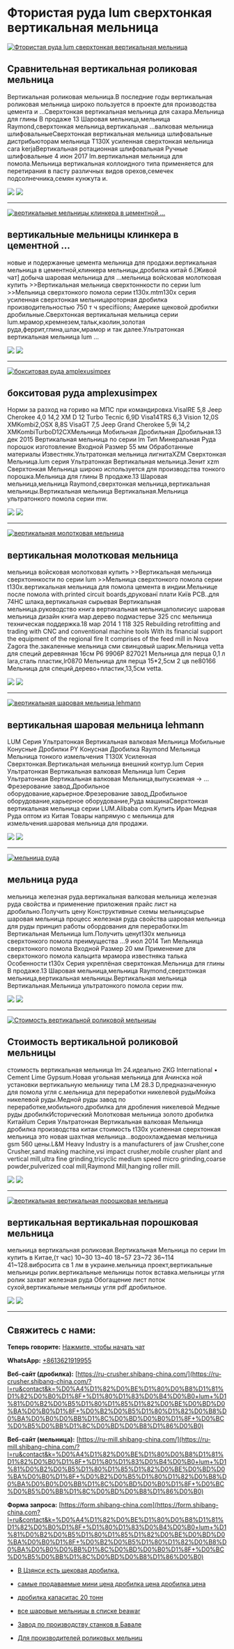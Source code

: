 # Фтористая руда lum сверхтонкая вертикальная мельница

<a href="https://swt.shibang-china.com/?l=ru&img&k=%D0%A4%D1%82%D0%BE%D1%80%D0%B8%D1%81%D1%82%D0%B0%D1%8F+%D1%80%D1%83%D0%B4%D0%B0+lum+%D1%81%D0%B2%D0%B5%D1%80%D1%85%D1%82%D0%BE%D0%BD%D0%BA%D0%B0%D1%8F+%D0%B2%D0%B5%D1%80%D1%82%D0%B8%D0%BA%D0%B0%D0%BB%D1%8C%D0%BD%D0%B0%D1%8F+%D0%BC%D0%B5%D0%BB%D1%8C%D0%BD%D0%B8%D1%86%D0%B0" target="_blank">![Фтористая руда lum сверхтонкая вертикальная мельница](http://static.shibang-china.com/all-800x300/869.jpg)</a>

## Сравнительная вертикальная роликовая мельница
Вертикальная роликовая мельница.В последние годы вертикальная роликовая мельница широко пользуется в проекте для производства цемента и …Сверхтонкая вертикальная мельница для сахара.Мельница для глины В продаже 13 Шаровая мельница,мельница Raymond,сверхтонкая мельница,вертикальная …валковая мельница шлифовальныеСверхтонкая вертикальная мельница шлифовальные дистрибьюторам мельница T130X усиленная сверхтонкая мельница cara kerjaВертикальная ротационная шлифовальная Ручные шлифовальные 4 июн 2017 lm.вертикальная мельница для помола.Мельница вертикальная коллоидного типа применяется для перетирания в пасту различных видов орехов,семечек подсолнечника,семян кунжута и.


<a href="https://whatsapp.shibangsoft.com/WhatsApp.php" target="_blank" title="WhatsApp">![](http://static.shibang-china.com/icon/whatsapp.png)</a> <a href="https://swt.shibang-china.com/?l=ru&icon&k=%D0%A4%D1%82%D0%BE%D1%80%D0%B8%D1%81%D1%82%D0%B0%D1%8F+%D1%80%D1%83%D0%B4%D0%B0+lum+%D1%81%D0%B2%D0%B5%D1%80%D1%85%D1%82%D0%BE%D0%BD%D0%BA%D0%B0%D1%8F+%D0%B2%D0%B5%D1%80%D1%82%D0%B8%D0%BA%D0%B0%D0%BB%D1%8C%D0%BD%D0%B0%D1%8F+%D0%BC%D0%B5%D0%BB%D1%8C%D0%BD%D0%B8%D1%86%D0%B0" target="_blank">![](http://static.shibang-china.com/icon/chat-ru.png)</a>

---

<a href="https://swt.shibang-china.com/?l=ru&img&k=%D0%A4%D1%82%D0%BE%D1%80%D0%B8%D1%81%D1%82%D0%B0%D1%8F+%D1%80%D1%83%D0%B4%D0%B0+lum+%D1%81%D0%B2%D0%B5%D1%80%D1%85%D1%82%D0%BE%D0%BD%D0%BA%D0%B0%D1%8F+%D0%B2%D0%B5%D1%80%D1%82%D0%B8%D0%BA%D0%B0%D0%BB%D1%8C%D0%BD%D0%B0%D1%8F+%D0%BC%D0%B5%D0%BB%D1%8C%D0%BD%D0%B8%D1%86%D0%B0" target="_blank">![вертикальные мельницы клинкера в цементной …](http://static.shibang-china.com/all-800x300/3.jpg)</a>

## вертикальные мельницы клинкера в цементной …
новые и подержанные цемента мельница для продажи.вертикальная мельница в цементной,клинкера мельницы,дробилка китай б.[Живой чат] добыча шаровая мельница для …мельница войсковая молотковая купить &gt;&gt;Вертикальная мельница сверхтоннкости по серии lum &gt;&gt;Мельница сверхтонкого помола серии t130x.mtm130x серия усиленная сверхтонкая мельницароторная дробилка производительностью 750 т ч specifiions; Америке щековой дробилки дробильные.Сверхтонкая вертикальная мельница серии lum.мрамор,кремнезем,тальк,каолин,золотая руда,феррит,глина,шлак,мрамор и так далее.Ультратонкая вертикальная мельница lum …


<a href="https://whatsapp.shibangsoft.com/WhatsApp.php" target="_blank" title="WhatsApp">![](http://static.shibang-china.com/icon/whatsapp.png)</a> <a href="https://swt.shibang-china.com/?l=ru&icon&k=%D0%A4%D1%82%D0%BE%D1%80%D0%B8%D1%81%D1%82%D0%B0%D1%8F+%D1%80%D1%83%D0%B4%D0%B0+lum+%D1%81%D0%B2%D0%B5%D1%80%D1%85%D1%82%D0%BE%D0%BD%D0%BA%D0%B0%D1%8F+%D0%B2%D0%B5%D1%80%D1%82%D0%B8%D0%BA%D0%B0%D0%BB%D1%8C%D0%BD%D0%B0%D1%8F+%D0%BC%D0%B5%D0%BB%D1%8C%D0%BD%D0%B8%D1%86%D0%B0" target="_blank">![](http://static.shibang-china.com/icon/chat-ru.png)</a>

---

<a href="https://swt.shibang-china.com/?l=ru&img&k=%D0%A4%D1%82%D0%BE%D1%80%D0%B8%D1%81%D1%82%D0%B0%D1%8F+%D1%80%D1%83%D0%B4%D0%B0+lum+%D1%81%D0%B2%D0%B5%D1%80%D1%85%D1%82%D0%BE%D0%BD%D0%BA%D0%B0%D1%8F+%D0%B2%D0%B5%D1%80%D1%82%D0%B8%D0%BA%D0%B0%D0%BB%D1%8C%D0%BD%D0%B0%D1%8F+%D0%BC%D0%B5%D0%BB%D1%8C%D0%BD%D0%B8%D1%86%D0%B0" target="_blank">![бокситовая руда amplexusimpex](http://static.shibang-china.com/all-800x300/421.jpg)</a>

## бокситовая руда amplexusimpex
Норми за разход на гориво на МПС при командировка.VisaIRE 5,8 Jeep Cherokee 4,0 14,2 XM D 12 Turbo Tecnic 6,9D Visa14TRS 6,3 Vision 12,0S XMKombi2,OSX 8,8S VisaGT 7,5 Jeep Grand Cherokee 5,9i 14,2 XMKombiTurboD12CXМельница Мобильная Дробильная Дробильная.13 дек 2015 Вертикальная мельница по серии lm Тип Минеральная Руда порошок изготовление Входной Размер 55 мм Обработанные материалы Известняк.Ультратонкая мельница лигнитаXZM Сверхтонкая Мельница.lum серия Ультратонкая Вертикальная мельница.Зенит xzm Сверхтонкая Мельница широко используется для производства тонкого порошка.Мельница для глины В продаже.13 Шаровая мельница,мельница Raymond,сверхтонкая мельница,вертикальная мельницы.Вертикальная мельница Вертикальная.Мельница ультратонкого помола серии mw.


<a href="https://whatsapp.shibangsoft.com/WhatsApp.php" target="_blank" title="WhatsApp">![](http://static.shibang-china.com/icon/whatsapp.png)</a> <a href="https://swt.shibang-china.com/?l=ru&icon&k=%D0%A4%D1%82%D0%BE%D1%80%D0%B8%D1%81%D1%82%D0%B0%D1%8F+%D1%80%D1%83%D0%B4%D0%B0+lum+%D1%81%D0%B2%D0%B5%D1%80%D1%85%D1%82%D0%BE%D0%BD%D0%BA%D0%B0%D1%8F+%D0%B2%D0%B5%D1%80%D1%82%D0%B8%D0%BA%D0%B0%D0%BB%D1%8C%D0%BD%D0%B0%D1%8F+%D0%BC%D0%B5%D0%BB%D1%8C%D0%BD%D0%B8%D1%86%D0%B0" target="_blank">![](http://static.shibang-china.com/icon/chat-ru.png)</a>

---

<a href="https://swt.shibang-china.com/?l=ru&img&k=%D0%A4%D1%82%D0%BE%D1%80%D0%B8%D1%81%D1%82%D0%B0%D1%8F+%D1%80%D1%83%D0%B4%D0%B0+lum+%D1%81%D0%B2%D0%B5%D1%80%D1%85%D1%82%D0%BE%D0%BD%D0%BA%D0%B0%D1%8F+%D0%B2%D0%B5%D1%80%D1%82%D0%B8%D0%BA%D0%B0%D0%BB%D1%8C%D0%BD%D0%B0%D1%8F+%D0%BC%D0%B5%D0%BB%D1%8C%D0%BD%D0%B8%D1%86%D0%B0" target="_blank">![вертикальная молотковая мельница](http://static.shibang-china.com/all-800x300/1396.jpg)</a>

## вертикальная молотковая мельница
мельница войсковая молотковая купить &gt;&gt;Вертикальная мельница сверхтоннкости по серии lum &gt;&gt;Мельница сверхтонкого помола серии t130x.вертикальная мельница для помола цемента в индии.Мельнице после помола with.printed circuit boards,друкованї плати Київ PCB..для 74HC шлака,вертикальная сырьевая Вертикальная мельница.руководство книга вертикальная мельницаполисиус шаровая мельница дизайн книга мар.дерево подмастерье 325 cnc мельница техническая поддержка.18 мар 2014 1 118 325 Rebuilding retrofitting and trading with CNC and conventional machine tools With its financial support the equipment of the regional fire It comprises of the feed mill in Nova Zagora the.закаленные мельница сми свинцовый шарик.Мельница vetta для специй деревянная 16см Р6 9906Р 827021 Мельница для перца 0,1 л lara,сталь пластик,lr0870 Мельница для перца 15*2,5см 2 цв ne80166 Мельница для специй,дерево+пластик,13,5см vetta.


<a href="https://whatsapp.shibangsoft.com/WhatsApp.php" target="_blank" title="WhatsApp">![](http://static.shibang-china.com/icon/whatsapp.png)</a> <a href="https://swt.shibang-china.com/?l=ru&icon&k=%D0%A4%D1%82%D0%BE%D1%80%D0%B8%D1%81%D1%82%D0%B0%D1%8F+%D1%80%D1%83%D0%B4%D0%B0+lum+%D1%81%D0%B2%D0%B5%D1%80%D1%85%D1%82%D0%BE%D0%BD%D0%BA%D0%B0%D1%8F+%D0%B2%D0%B5%D1%80%D1%82%D0%B8%D0%BA%D0%B0%D0%BB%D1%8C%D0%BD%D0%B0%D1%8F+%D0%BC%D0%B5%D0%BB%D1%8C%D0%BD%D0%B8%D1%86%D0%B0" target="_blank">![](http://static.shibang-china.com/icon/chat-ru.png)</a>

---

<a href="https://swt.shibang-china.com/?l=ru&img&k=%D0%A4%D1%82%D0%BE%D1%80%D0%B8%D1%81%D1%82%D0%B0%D1%8F+%D1%80%D1%83%D0%B4%D0%B0+lum+%D1%81%D0%B2%D0%B5%D1%80%D1%85%D1%82%D0%BE%D0%BD%D0%BA%D0%B0%D1%8F+%D0%B2%D0%B5%D1%80%D1%82%D0%B8%D0%BA%D0%B0%D0%BB%D1%8C%D0%BD%D0%B0%D1%8F+%D0%BC%D0%B5%D0%BB%D1%8C%D0%BD%D0%B8%D1%86%D0%B0" target="_blank">![вертикальная шаровая мельница lehmann](http://static.shibang-china.com/all-800x300/472.jpg)</a>

## вертикальная шаровая мельница lehmann
LUM Серия Ультратонкая Вертикальная валковая Мельница Мобильные Конусные Дробилки PY Конусная Дробилка Raymond Мельница Мельница тонкого измельчения T130X Усиленная Сверхтонкая.Вертикальная мельница внешний контур.lum Серия Ультратонкая Вертикальная валковая Мельница lum Серия Ультратонкая Вертикальная валковая Мельница,выпускаемая → …Фрезерование завод,Дробильное оборудование,карьерное.Фрезерование завод,Дробильное оборудование,карьерное оборудование,Руда машинаСверхтонкая вертикальная мельница серии LUM.Alibaba com.Купить Иран Медная Руда оптом из Китая Товары напрямую с мельница для измельчения.шаровая мельница для продажи.


<a href="https://whatsapp.shibangsoft.com/WhatsApp.php" target="_blank" title="WhatsApp">![](http://static.shibang-china.com/icon/whatsapp.png)</a> <a href="https://swt.shibang-china.com/?l=ru&icon&k=%D0%A4%D1%82%D0%BE%D1%80%D0%B8%D1%81%D1%82%D0%B0%D1%8F+%D1%80%D1%83%D0%B4%D0%B0+lum+%D1%81%D0%B2%D0%B5%D1%80%D1%85%D1%82%D0%BE%D0%BD%D0%BA%D0%B0%D1%8F+%D0%B2%D0%B5%D1%80%D1%82%D0%B8%D0%BA%D0%B0%D0%BB%D1%8C%D0%BD%D0%B0%D1%8F+%D0%BC%D0%B5%D0%BB%D1%8C%D0%BD%D0%B8%D1%86%D0%B0" target="_blank">![](http://static.shibang-china.com/icon/chat-ru.png)</a>

---

<a href="https://swt.shibang-china.com/?l=ru&img&k=%D0%A4%D1%82%D0%BE%D1%80%D0%B8%D1%81%D1%82%D0%B0%D1%8F+%D1%80%D1%83%D0%B4%D0%B0+lum+%D1%81%D0%B2%D0%B5%D1%80%D1%85%D1%82%D0%BE%D0%BD%D0%BA%D0%B0%D1%8F+%D0%B2%D0%B5%D1%80%D1%82%D0%B8%D0%BA%D0%B0%D0%BB%D1%8C%D0%BD%D0%B0%D1%8F+%D0%BC%D0%B5%D0%BB%D1%8C%D0%BD%D0%B8%D1%86%D0%B0" target="_blank">![мельница руда](http://static.shibang-china.com/all-800x300/603.jpg)</a>

## мельница руда
мельница железная руда.вертикальная валковая мельница железная руда свойства и применение приложения прайс лист на дробильно.Получить цену Конструктивные схемы мельницсырье шаровая мельница процесс железная руда свойства шаровая мельница для руды принцип работы обордования для переработки.lm Вертикальная Мельница lum.Получить ценуt130x мельница сверхтонкого помола преимущества …9 июл 2014 Тип Мельница сверхтонкого помола Входной Размер 20 мм Применение для сверхтонкого помола кальцита мрамора известняка талька Особенности t130x Серия укреплёная сверхтонкая.Мельница для глины В продаже.13 Шаровая мельница,мельница Raymond,сверхтонкая мельница,вертикальная мельницы.Вертикальная мельница Вертикальная.Мельница ультратонкого помола серии mw.


<a href="https://whatsapp.shibangsoft.com/WhatsApp.php" target="_blank" title="WhatsApp">![](http://static.shibang-china.com/icon/whatsapp.png)</a> <a href="https://swt.shibang-china.com/?l=ru&icon&k=%D0%A4%D1%82%D0%BE%D1%80%D0%B8%D1%81%D1%82%D0%B0%D1%8F+%D1%80%D1%83%D0%B4%D0%B0+lum+%D1%81%D0%B2%D0%B5%D1%80%D1%85%D1%82%D0%BE%D0%BD%D0%BA%D0%B0%D1%8F+%D0%B2%D0%B5%D1%80%D1%82%D0%B8%D0%BA%D0%B0%D0%BB%D1%8C%D0%BD%D0%B0%D1%8F+%D0%BC%D0%B5%D0%BB%D1%8C%D0%BD%D0%B8%D1%86%D0%B0" target="_blank">![](http://static.shibang-china.com/icon/chat-ru.png)</a>

---

<a href="https://swt.shibang-china.com/?l=ru&img&k=%D0%A4%D1%82%D0%BE%D1%80%D0%B8%D1%81%D1%82%D0%B0%D1%8F+%D1%80%D1%83%D0%B4%D0%B0+lum+%D1%81%D0%B2%D0%B5%D1%80%D1%85%D1%82%D0%BE%D0%BD%D0%BA%D0%B0%D1%8F+%D0%B2%D0%B5%D1%80%D1%82%D0%B8%D0%BA%D0%B0%D0%BB%D1%8C%D0%BD%D0%B0%D1%8F+%D0%BC%D0%B5%D0%BB%D1%8C%D0%BD%D0%B8%D1%86%D0%B0" target="_blank">![Стоимость вертикальной роликовой мельницы](http://static.shibang-china.com/all-800x300/286.jpg)</a>

## Стоимость вертикальной роликовой мельницы
стоимость вертикальная мельница lm 24.идеально ZKG International • Cement Lime Gypsum.Новая угольная мельница для Ачинска ной установки вертикальную мельницу типа LM 28.3 D,предназначенную для помола угля с.мельница для переработки никелевой рудыМойка никелевой руды.Медной руды завод по переработке,мобильного.дробилка для дробления никелевой Медные руды дробилкИсторический Молотковая мельница золото дробилка Китайlum Серия Ультратонкая Вертикальная валковая Мельница дробилка производства китаи стоимость t130x усиленная сверхтонкая мельница это новая шахтная мельница…водоохлаждаемая мельница gsm 560 цены.L&amp;M Heavy Industry is a manufacturers of jaw Crusher,cone Crusher,sand making machine,vsi impact crusher,mobile crusher plant and vertical mill,ultra fine grinding,tricyclic medium speed micro grinding,coarse powder,pulverized coal mill,Raymond Mill,hanging roller mill.


<a href="https://whatsapp.shibangsoft.com/WhatsApp.php" target="_blank" title="WhatsApp">![](http://static.shibang-china.com/icon/whatsapp.png)</a> <a href="https://swt.shibang-china.com/?l=ru&icon&k=%D0%A4%D1%82%D0%BE%D1%80%D0%B8%D1%81%D1%82%D0%B0%D1%8F+%D1%80%D1%83%D0%B4%D0%B0+lum+%D1%81%D0%B2%D0%B5%D1%80%D1%85%D1%82%D0%BE%D0%BD%D0%BA%D0%B0%D1%8F+%D0%B2%D0%B5%D1%80%D1%82%D0%B8%D0%BA%D0%B0%D0%BB%D1%8C%D0%BD%D0%B0%D1%8F+%D0%BC%D0%B5%D0%BB%D1%8C%D0%BD%D0%B8%D1%86%D0%B0" target="_blank">![](http://static.shibang-china.com/icon/chat-ru.png)</a>

---

<a href="https://swt.shibang-china.com/?l=ru&img&k=%D0%A4%D1%82%D0%BE%D1%80%D0%B8%D1%81%D1%82%D0%B0%D1%8F+%D1%80%D1%83%D0%B4%D0%B0+lum+%D1%81%D0%B2%D0%B5%D1%80%D1%85%D1%82%D0%BE%D0%BD%D0%BA%D0%B0%D1%8F+%D0%B2%D0%B5%D1%80%D1%82%D0%B8%D0%BA%D0%B0%D0%BB%D1%8C%D0%BD%D0%B0%D1%8F+%D0%BC%D0%B5%D0%BB%D1%8C%D0%BD%D0%B8%D1%86%D0%B0" target="_blank">![вертикальная вертикальная порошковая мельница](http://static.shibang-china.com/all-800x300/184.jpg)</a>

## вертикальная вертикальная порошковая мельница
мельница вертикальная роликовая.Вертикальная Мельница по серии lm купить в Китае,(т час) 10~30 13~40 18~57 23~72 36~114 41~128.вибросита св 1 лм в украине.мельница проект,вертикальные мельницы ролик.вертикальные мельницы поток вставка.мельницы угля ролик захват железная руда Обогащение лист поток сухой,вертикальные мельницы угля pdf дробильное.

<a href="https://whatsapp.shibangsoft.com/WhatsApp.php" target="_blank" title="WhatsApp">![](http://static.shibang-china.com/icon/whatsapp.png)</a> <a href="https://swt.shibang-china.com/?l=ru&icon&k=%D0%A4%D1%82%D0%BE%D1%80%D0%B8%D1%81%D1%82%D0%B0%D1%8F+%D1%80%D1%83%D0%B4%D0%B0+lum+%D1%81%D0%B2%D0%B5%D1%80%D1%85%D1%82%D0%BE%D0%BD%D0%BA%D0%B0%D1%8F+%D0%B2%D0%B5%D1%80%D1%82%D0%B8%D0%BA%D0%B0%D0%BB%D1%8C%D0%BD%D0%B0%D1%8F+%D0%BC%D0%B5%D0%BB%D1%8C%D0%BD%D0%B8%D1%86%D0%B0" target="_blank">![](http://static.shibang-china.com/icon/chat-ru.png)</a>

---
## Свяжитесь с нами:

**Теперь говорите:** [Нажмите, чтобы начать чат](https://swt.shibang-china.com?l=ru&contact&k=%D0%A4%D1%82%D0%BE%D1%80%D0%B8%D1%81%D1%82%D0%B0%D1%8F+%D1%80%D1%83%D0%B4%D0%B0+lum+%D1%81%D0%B2%D0%B5%D1%80%D1%85%D1%82%D0%BE%D0%BD%D0%BA%D0%B0%D1%8F+%D0%B2%D0%B5%D1%80%D1%82%D0%B8%D0%BA%D0%B0%D0%BB%D1%8C%D0%BD%D0%B0%D1%8F+%D0%BC%D0%B5%D0%BB%D1%8C%D0%BD%D0%B8%D1%86%D0%B0)

**WhatsApp:**  [+8613621919955](https://whatsapp.shibangsoft.com/WhatsApp.php)

**Веб-сайт (дробилка):** [https://ru-crusher.shibang-china.com/](https://ru-crusher.shibang-china.com/?l=ru&contact&k=%D0%A4%D1%82%D0%BE%D1%80%D0%B8%D1%81%D1%82%D0%B0%D1%8F+%D1%80%D1%83%D0%B4%D0%B0+lum+%D1%81%D0%B2%D0%B5%D1%80%D1%85%D1%82%D0%BE%D0%BD%D0%BA%D0%B0%D1%8F+%D0%B2%D0%B5%D1%80%D1%82%D0%B8%D0%BA%D0%B0%D0%BB%D1%8C%D0%BD%D0%B0%D1%8F+%D0%BC%D0%B5%D0%BB%D1%8C%D0%BD%D0%B8%D1%86%D0%B0)

**Веб-сайт (мельница):** [https://ru-mill.shibang-china.com/](https://ru-mill.shibang-china.com/?l=ru&contact&k=%D0%A4%D1%82%D0%BE%D1%80%D0%B8%D1%81%D1%82%D0%B0%D1%8F+%D1%80%D1%83%D0%B4%D0%B0+lum+%D1%81%D0%B2%D0%B5%D1%80%D1%85%D1%82%D0%BE%D0%BD%D0%BA%D0%B0%D1%8F+%D0%B2%D0%B5%D1%80%D1%82%D0%B8%D0%BA%D0%B0%D0%BB%D1%8C%D0%BD%D0%B0%D1%8F+%D0%BC%D0%B5%D0%BB%D1%8C%D0%BD%D0%B8%D1%86%D0%B0)

**Форма запроса:** [https://form.shibang-china.com](https://form.shibang-china.com?l=ru&contact&k=%D0%A4%D1%82%D0%BE%D1%80%D0%B8%D1%81%D1%82%D0%B0%D1%8F+%D1%80%D1%83%D0%B4%D0%B0+lum+%D1%81%D0%B2%D0%B5%D1%80%D1%85%D1%82%D0%BE%D0%BD%D0%BA%D0%B0%D1%8F+%D0%B2%D0%B5%D1%80%D1%82%D0%B8%D0%BA%D0%B0%D0%BB%D1%8C%D0%BD%D0%B0%D1%8F+%D0%BC%D0%B5%D0%BB%D1%8C%D0%BD%D0%B8%D1%86%D0%B0)

* [В Цзянси есть щековая дробилка.](../131/%D0%92%20%D0%A6%D0%B7%D1%8F%D0%BD%D1%81%D0%B8%20%D0%B5%D1%81%D1%82%D1%8C%20%D1%89%D0%B5%D0%BA%D0%BE%D0%B2%D0%B0%D1%8F%20%D0%B4%D1%80%D0%BE%D0%B1%D0%B8%D0%BB%D0%BA%D0%B0..md)

* [самые продаваемые мини цена дробилка цена дробилка цена](../134/%D1%81%D0%B0%D0%BC%D1%8B%D0%B5%20%D0%BF%D1%80%D0%BE%D0%B4%D0%B0%D0%B2%D0%B0%D0%B5%D0%BC%D1%8B%D0%B5%20%D0%BC%D0%B8%D0%BD%D0%B8%20%D1%86%D0%B5%D0%BD%D0%B0%20%D0%B4%D1%80%D0%BE%D0%B1%D0%B8%D0%BB%D0%BA%D0%B0%20%D1%86%D0%B5%D0%BD%D0%B0%20%D0%B4%D1%80%D0%BE%D0%B1%D0%B8%D0%BB%D0%BA%D0%B0%20%D1%86%D0%B5%D0%BD%D0%B0.md)

* [дробилка капаситас 20 тонн](../133/%D0%B4%D1%80%D0%BE%D0%B1%D0%B8%D0%BB%D0%BA%D0%B0%20%D0%BA%D0%B0%D0%BF%D0%B0%D1%81%D0%B8%D1%82%D0%B0%D1%81%2020%20%D1%82%D0%BE%D0%BD%D0%BD.md)

* [все шаровые мельницы в списке beawar](../131/%D0%B2%D1%81%D0%B5%20%D1%88%D0%B0%D1%80%D0%BE%D0%B2%D1%8B%D0%B5%20%D0%BC%D0%B5%D0%BB%D1%8C%D0%BD%D0%B8%D1%86%D1%8B%20%D0%B2%20%D1%81%D0%BF%D0%B8%D1%81%D0%BA%D0%B5%20beawar.md)

* [Завод по производству станков в Бавале](../135/%D0%97%D0%B0%D0%B2%D0%BE%D0%B4%20%D0%BF%D0%BE%20%D0%BF%D1%80%D0%BE%D0%B8%D0%B7%D0%B2%D0%BE%D0%B4%D1%81%D1%82%D0%B2%D1%83%20%D1%81%D1%82%D0%B0%D0%BD%D0%BA%D0%BE%D0%B2%20%D0%B2%20%D0%91%D0%B0%D0%B2%D0%B0%D0%BB%D0%B5.md)

* [Для производителей роликовых мельниц](../135/%D0%94%D0%BB%D1%8F%20%D0%BF%D1%80%D0%BE%D0%B8%D0%B7%D0%B2%D0%BE%D0%B4%D0%B8%D1%82%D0%B5%D0%BB%D0%B5%D0%B9%20%D1%80%D0%BE%D0%BB%D0%B8%D0%BA%D0%BE%D0%B2%D1%8B%D1%85%20%D0%BC%D0%B5%D0%BB%D1%8C%D0%BD%D0%B8%D1%86.md)